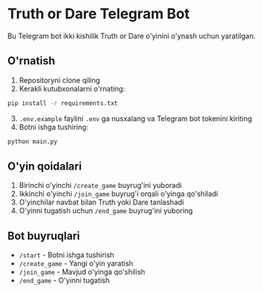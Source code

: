 # Truth or Dare Telegram Bot

Bu Telegram bot ikki kishilik Truth or Dare o'yinini o'ynash uchun yaratilgan.

## O'rnatish

1. Repositoryni clone qiling
2. Kerakli kutubxonalarni o'rnating:
```bash
pip install -r requirements.txt
```
3. `.env.example` faylini `.env` ga nusxalang va Telegram bot tokenini kiriting
4. Botni ishga tushiring:
```bash
python main.py
```

## O'yin qoidalari

1. Birinchi o'yinchi `/create_game` buyrug'ini yuboradi
2. Ikkinchi o'yinchi `/join_game` buyrug'i orqali o'yinga qo'shiladi
3. O'yinchilar navbat bilan Truth yoki Dare tanlashadi
4. O'yinni tugatish uchun `/end_game` buyrug'ini yuboring

## Bot buyruqlari

- `/start` - Botni ishga tushirish
- `/create_game` - Yangi o'yin yaratish
- `/join_game` - Mavjud o'yinga qo'shilish
- `/end_game` - O'yinni tugatish
